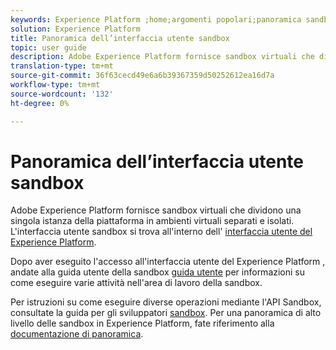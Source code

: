 ```yaml
---
keywords: Experience Platform ;home;argomenti popolari;panoramica sandbox
solution: Experience Platform
title: Panoramica dell’interfaccia utente sandbox
topic: user guide
description: Adobe Experience Platform fornisce sandbox virtuali che dividono una singola istanza della piattaforma in ambienti virtuali separati e isolati. L’interfaccia utente della sandbox si trova nell’interfaccia  Experience Platform.
translation-type: tm+mt
source-git-commit: 36f63cecd49e6a6b39367359d50252612ea16d7a
workflow-type: tm+mt
source-wordcount: '132'
ht-degree: 0%

---
```



# Panoramica dell’interfaccia utente sandbox


Adobe Experience Platform fornisce sandbox virtuali che dividono una singola istanza della piattaforma in ambienti virtuali separati e isolati. L&#39;interfaccia utente sandbox si trova all&#39;interno dell&#39; [ interfaccia utente del Experience Platform](https://platform.adobe.com).

Dopo aver eseguito l&#39;accesso all&#39;interfaccia utente del Experience Platform , andate alla guida utente della sandbox [guida utente](user-guide.md) per informazioni su come eseguire varie attività nell&#39;area di lavoro della sandbox.

Per istruzioni su come eseguire diverse operazioni mediante l&#39;API Sandbox, consultate la guida per gli sviluppatori [sandbox](../api/getting-started.md). Per una panoramica di alto livello delle sandbox in  Experience Platform, fate riferimento alla [documentazione di panoramica](../home.md).

